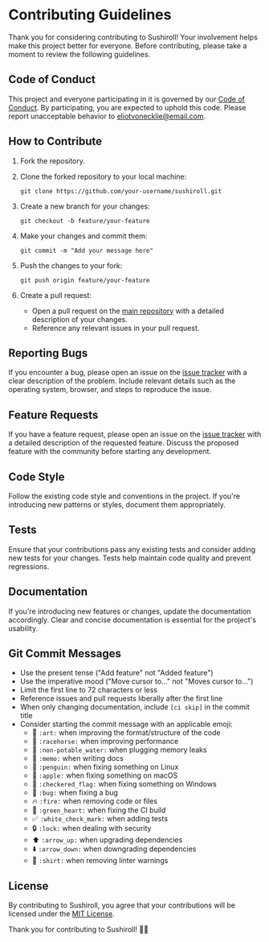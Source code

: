 # Contributing Guidelines

Thank you for considering contributing to Sushiroll! Your involvement helps make this project better for everyone. Before contributing, please take a moment to review the following guidelines.

## Code of Conduct

This project and everyone participating in it is governed by our [Code of Conduct](CODE_OF_CONDUCT.md). By participating, you are expected to uphold this code. Please report unacceptable behavior to [eliotvonecklie@email.com](mailto:eliotvonecklie@email.com).

## How to Contribute

1. Fork the repository.

2. Clone the forked repository to your local machine:
    ```
    git clone https://github.com/your-username/sushiroll.git
    ```

3. Create a new branch for your changes:

    ```
    git checkout -b feature/your-feature
    ```

4. Make your changes and commit them:
    ```
    git commit -m "Add your message here"
    ```

5. Push the changes to your fork:
    ```
    git push origin feature/your-feature
    ```

6. Create a pull request:
    - Open a pull request on the [main repository](https://github.com/nozo-tech/sushiroll) with a detailed description of your changes.
    - Reference any relevant issues in your pull request.

## Reporting Bugs

If you encounter a bug, please open an issue on the [issue tracker](https://github.com/nozo-tech/sushiroll/issues) with a clear description of the problem. Include relevant details such as the operating system, browser, and steps to reproduce the issue.

## Feature Requests

If you have a feature request, please open an issue on the [issue tracker](https://github.com/nozo-tech/sushiroll/issues) with a detailed description of the requested feature. Discuss the proposed feature with the community before starting any development.

## Code Style

Follow the existing code style and conventions in the project. If you're introducing new patterns or styles, document them appropriately.

## Tests

Ensure that your contributions pass any existing tests and consider adding new tests for your changes. Tests help maintain code quality and prevent regressions.

## Documentation

If you're introducing new features or changes, update the documentation accordingly. Clear and concise documentation is essential for the project's usability.

## Git Commit Messages

- Use the present tense ("Add feature" not "Added feature")
- Use the imperative mood ("Move cursor to..." not "Moves cursor to...")
- Limit the first line to 72 characters or less
- Reference issues and pull requests liberally after the first line
- When only changing documentation, include `[ci skip]` in the commit title
- Consider starting the commit message with an applicable emoji:
  - :art: `:art:` when improving the format/structure of the code
  - :racehorse: `:racehorse:` when improving performance
  - :non-potable_water: `:non-potable_water:` when plugging memory leaks
  - :memo: `:memo:` when writing docs
  - :penguin: `:penguin:` when fixing something on Linux
  - :apple: `:apple:` when fixing something on macOS
  - :checkered_flag: `:checkered_flag:` when fixing something on Windows
  - :bug: `:bug:` when fixing a bug
  - :fire: `:fire:` when removing code or files
  - :green_heart: `:green_heart:` when fixing the CI build
  - :white_check_mark: `:white_check_mark:` when adding tests
  - :lock: `:lock:` when dealing with security
  - :arrow_up: `:arrow_up:` when upgrading dependencies
  - :arrow_down: `:arrow_down:` when downgrading dependencies
  - :shirt: `:shirt:` when removing linter warnings

## License

By contributing to Sushiroll, you agree that your contributions will be licensed under the [MIT License](LICENSE).

Thank you for contributing to Sushiroll! 🍣🚀
